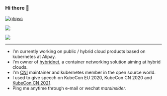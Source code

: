 ### Hi there 👋

[![ghpvc](https://komarev.com/ghpvc/?username=mars1024)](https://komarev.com/ghpvc/?username=mars1024)

![](https://github-readme-stats.vercel.app/api?username=mars1024&theme=blue-green&show_icons=true)

![](https://github-readme-stats.vercel.app/api/pin/?username=alibaba&repo=hybridnet&theme=blue-green)

<!--
**mars1024/mars1024** is a ✨ _special_ ✨ repository because its `README.md` (this file) appears on your GitHub profile.
-->

---

- I’m currently working on public / hybrid cloud products based on kubernetes at Alipay.
- I'm owner of [hybridnet](https://github.com/alibaba/hybridnet), a container networking solution aiming at hybrid clouds.
- I'm [CNI](https://github.com/containernetworking) maintainer and kubernetes member in the open source world.
- I used to give speech on KubeCon EU 2020, KubeCon CN 2020 and [KubeCon CN 2021](https://www.credly.com/badges/6f2e6171-08ab-44d7-bfc0-b0e58cdf64d5/public_url).
- Ping me anytime through e-mail or wechat *marsinsider*.
